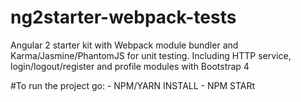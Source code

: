 # ng2starter-webpack-tests
Angular 2 starter kit with Webpack module bundler and Karma/Jasmine/PhantomJS for unit testing. Including HTTP service, login/logout/register and profile modules with Bootstrap 4

#To run the project go:
    - NPM/YARN INSTALL
    - NPM STARt
